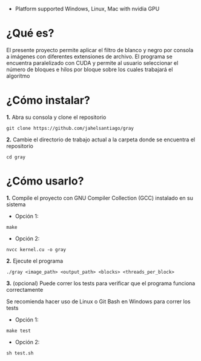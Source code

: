 - Platform supported Windows, Linux, Mac with nvidia GPU

# ¿Qué es?
El presente proyecto permite aplicar el filtro de blanco y negro por consola a imágenes con diferentes extensiones de archivo. El programa se encuentra paralelizado con CUDA y permite al usuario seleccionar el número de bloques e hilos por bloque sobre los cuales trabajará el algoritmo

# ¿Cómo instalar?
**1.** Abra su consola y clone el repositorio
```
git clone https://github.com/jahelsantiago/gray
```

**2.** Cambie el directorio de trabajo actual a la carpeta donde se encuentra el repositorio
```
cd gray
```

# ¿Cómo usarlo?
**1.** Compile el proyecto con GNU Compiler Collection (GCC) instalado en su sistema
- Opción 1:
```
make
```
- Opción 2:
```
nvcc kernel.cu -o gray
```

**2.** Ejecute el programa
```
./gray <image_path> <output_path> <blocks> <threads_per_block>
```

**3.** (opcional) Puede correr los tests para verificar que el programa funciona correctamente

Se recomienda hacer uso de Linux o Git Bash en Windows para correr los tests

- Opción 1:
```
make test
```

- Opción 2:
```
sh test.sh
```
